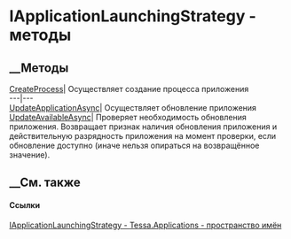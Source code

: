 # IApplicationLaunchingStrategy - методы
##  __Методы
[CreateProcess](M_Tessa_Applications_IApplicationLaunchingStrategy_CreateProcess.htm)|
Осуществляет создание процесса приложения  
---|---  
[UpdateApplicationAsync](M_Tessa_Applications_IApplicationLaunchingStrategy_UpdateApplicationAsync.htm)|
Осуществляет обновление приложения  
[UpdateAvailableAsync](M_Tessa_Applications_IApplicationLaunchingStrategy_UpdateAvailableAsync.htm)|
Проверяет необходимость обновления приложения. Возвращает признак наличия
обновления приложения и действительную разрядность приложения на момент
проверки, если обновление доступно (иначе нельзя опираться на возвращённое
значение).  
## __См. также
#### Ссылки
[IApplicationLaunchingStrategy -
](T_Tessa_Applications_IApplicationLaunchingStrategy.htm)
[Tessa.Applications - пространство имён](N_Tessa_Applications.htm)
